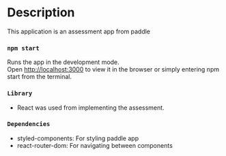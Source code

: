 # Description

This application is an assessment app from paddle

### `npm start`

Runs the app in the development mode.\
Open [http://localhost:3000](http://localhost:3000) to view it in the browser or simply entering npm start from the terminal.

### `Library`

- React was used from implementing the assessment.

### `Dependencies`

- styled-components: For styling paddle app
- react-router-dom: For navigating between components